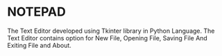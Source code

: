 # NOTEPAD
The Text Editor developed using Tkinter library in Python Language.  The Text Editor contains option for New File, Opening File, Saving File And Exiting File and About.
<img url ="https://github.com/gujralsanyam22/NOTEPAD/blob/master/screenshot-notepad.jpg">
